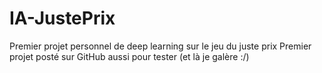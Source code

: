 # IA-JustePrix
Premier projet personnel de deep learning sur le jeu du juste prix
Premier projet posté sur GitHub aussi pour tester (et là je galère :/)
